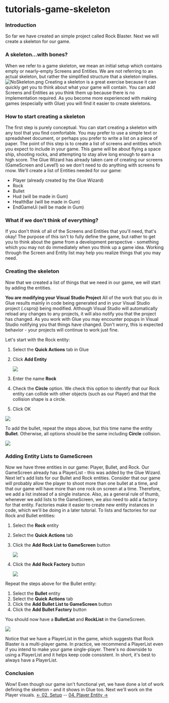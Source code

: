 # tutorials-game-skeleton

### Introduction

So far we have created an simple project called Rock Blaster. Next we will create a skeleton for our game.

### A skeleton...with bones?

When we refer to a game skeleton, we mean an initial setup which contains empty or nearly-empty Screens and Entities. We are not referring to an actual skeleton, but rather the simplified structure that a skeleton implies. ![NoSkeleton.png](../../../media/migrated\_media-NoSkeleton.png) Creating a skeleton is a great exercise because it can quickly get you to think about what your game will contain. You can add Screens and Entities as  you think them up because there is no implementation required. As you become more experienced with making games (especially with Glue) you will find it easier to create skeletons.

### How to start creating a skeleton

The first step is purely conceptual. You can start creating a skeleton with any tool that you find comfortable. You may prefer to use a simple text or spreadsheet document, or perhaps you prefer to write a list on a piece of paper. The point of this step is to create a list of screens and entities which you expect to include in your game. This game will be about flying a space ship, shooting rocks, and attempting to stay alive long enough to earn a high score. The Glue Wizard has already taken care of creating our screens (GameScreen and Level1) so we don't need to do anything with screens fo rnow. We'll create a list of Entities needed for our game:

* Player (already created by the Glue Wizard)
* Rock
* Bullet
* Hud (will be made in Gum)
* HealthBar (will be made in Gum)
* EndGameUi (will be made in Gum)

### What if we don't think of everything?

If you don't think of all of the Screens and Entities that you'll need, that's okay! The purpose of this isn't to fully define the game, but rather to get you to think about the game from a development perspective - something which you may not do immediately when you think up a game idea. Working through the Screen and Entity list may help you realize things that you may need.

### Creating the skeleton

Now that we created a list of things that we need in our game, we will start by adding the entities.

**You are modifying your Visual Studio Project** All of the work that you do in Glue results mainly in code being generated and in your Visual Studio project (.csproj) being modified. Although Visual Studio will automatically reload any changes to any projects, it will also notify you that the project has changed. As you work with Glue you may encounter popups in Visual Studio notifying you that things have changed. Don't worry, this is expected behavior - your projects will continue to work just fine.

Let's start with the Rock entity:

1. Select the **Quick Actions** tab in Glue
2.  Click **Add Entity**

    ![](../../../media/2021-03-img\_604cdc3e88ab2.png)
3. Enter the name **Rock**
4. Check the **Circle** option. We check this option to identify that our Rock entity can collide with other objects (such as our Player) and that the collision shape is a circle.
5. Click OK

![](../../../media/2021-03-img\_604cdc96adfb4.png)

To add the bullet, repeat the steps above, but this time name the entity **Bullet**. Otherwise, all options should be the same including **Circle** collision.

![](../../../media/2021-03-img\_604cdd111f81c.png)

### Adding Entity Lists to GameScreen

Now we have three entities in our game: Player, Bullet, and Rock. Our GameScreen already has a PlayerList - this was added by the Glue Wizard. Next let's add lists for our Bullet and Rock entities. Consider that our game will probably allow the player to shoot more than one bullet at a time, and that our game will have more than one rock on screen at a time. Therefore, we add a list instead of a single instance. Also, as a general rule of thumb, whenever we add lists to the GameScreen, we also need to add a factory for that entity. Factories make it easier to create new entity instances in code, which we'll be doing in a later tutorial. To lists and factories for our Rock and Bullet entities:

1. Select the **Rock** entity
2. Select the **Quick Actions** tab
3.  Click the **Add Rock List to GameScreen** button

    ![](../../../media/2021-03-img\_604ce7b4c3013.png)
4.  Click the **Add Rock Factory** button

    ![](../../../media/2021-03-img\_604ce81a9c62e.png)

Repeat the steps above for the Bullet entity:

1. Select the **Bullet** entity
2. Select the **Quick Actions** tab
3. Click the **Add Bullet List to GameScreen** button
4. Click the **Add Bullet Factory** button

You should now have a **BulletList** and **RockList** in the GameScreen.

![](../../../media/2021-03-img\_604cec80d6343.png)

Notice that we have a PlayerList in the game, which suggests that Rock Blaster is a multi-player game. In practice, we recommend a PlayerList even if you intend to make your game single-player. There's no downside to using a PlayerList and it helps keep code consistent. In short, it's best to always have a PlayerList. &#x20;

### Conclusion

Wow! Even though our game isn't functional yet, we have done a lot of work defining the skeleton - and it shows in Glue too. Next we'll work on the Player visuals. [<- 02. Setup](tutorials-setup.md) -- [04. Player Entity ->](tutorials-main-ship-entity.md)
